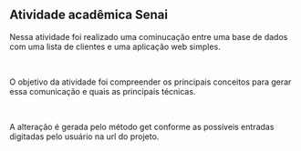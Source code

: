 ## Atividade acadêmica Senai 

<p>Nessa atividade foi realizado uma cominucação entre uma base de dados com uma lista de clientes e uma aplicação web simples.</p>
<br>
<p>O objetivo da atividade foi compreender os principais conceitos para gerar essa comunicação e quais as principais técnicas.</p>
<br>
<p>A alteração é gerada pelo método get conforme as possíveis entradas digitadas pelo usuário na url do projeto.</p>


